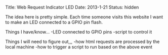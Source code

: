 Title: Web Request Indicator LED
Date: 2013-1-21
Status: hidden

The idea here is pretty simple. Each time someone visits this website I want to make an LED connected to a GPIO pin flash.

Things I have/know...
-LED connected to GPIO pins
-script to control it 

Things I will need to figure out,,,
-how html requests are processed by the local machine
-how to trigger a script to run based on the above event
